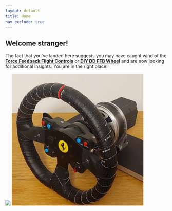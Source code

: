 ```yaml
---
layout: default
title: Home
nav_exclude: true
---
```

## Welcome stranger! 

The fact that you've landed here suggests you may have caught wind of the 
[**Force Feedback Flight Controls**](docs/en/joystick.html) or [**DIY DD FFB Wheel**](docs/en/wheel.html) and are now looking for additional insights. You are in the right place!

[<img src="assets/images/joystick_rotating.gif" width = "271">](docs/en/joystick.html)
[<img src="assets/images/wheel_crop.jpg" width="410">](docs/en/wheel.html)


